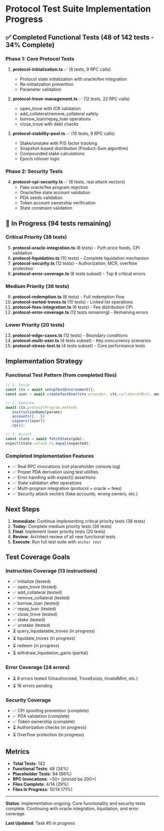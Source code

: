 # Protocol Test Suite Implementation Progress

## ✅ Completed Functional Tests (48 of 142 tests - 34% Complete)

### Phase 1: Core Protocol Tests
1. **protocol-initialization.ts** ✅ (8 tests, 9 RPC calls)
   - Protocol state initialization with oracle/fee integration
   - Re-initialization prevention
   - Parameter validation

2. **protocol-trove-management.ts** ✅ (12 tests, 22 RPC calls)
   - open_trove with ICR validation
   - add_collateral/remove_collateral safety
   - borrow_loan/repay_loan operations
   - close_trove with debt checks

3. **protocol-stability-pool.ts** ✅ (10 tests, 9 RPC calls)
   - Stake/unstake with P/S factor tracking
   - Snapshot-based distribution (Product-Sum algorithm)
   - Compounded stake calculations
   - Epoch rollover logic

### Phase 2: Security Tests
4. **protocol-cpi-security.ts** ✅ (8 tests, real attack vectors)
   - Fake oracle/fee program rejection
   - Oracle/fee state account validation
   - PDA seeds validation
   - Token account ownership verification
   - State constraint validation

## 🔄 In Progress (94 tests remaining)

### Critical Priority (38 tests)
5. **protocol-oracle-integration.ts** (8 tests) - Pyth price feeds, CPI validation
6. **protocol-liquidation.ts** (10 tests) - Complete liquidation mechanism
7. **protocol-security.ts** (12 tests) - Authorization, MCR, overflow protection
8. **protocol-error-coverage.ts** (8 tests subset) - Top 8 critical errors

### Medium Priority (36 tests)
9. **protocol-redemption.ts** (8 tests) - Full redemption flow
10. **protocol-sorted-troves.ts** (10 tests) - Linked list operations
11. **protocol-fees-integration.ts** (6 tests) - Fee distribution CPI
12. **protocol-error-coverage.ts** (12 tests remaining) - Remaining errors

### Lower Priority (20 tests)
13. **protocol-edge-cases.ts** (12 tests) - Boundary conditions
14. **protocol-multi-user.ts** (4 tests subset) - Key concurrency scenarios
15. **protocol-stress-test.ts** (4 tests subset) - Core performance tests

## Implementation Strategy

### Functional Test Pattern (from completed files)
```typescript
// 1. Setup
const ctx = await setupTestEnvironment();
const user = await createTestUser(ctx.provider, ctx.collateralMint, amount);

// 2. Execute
await ctx.protocolProgram.methods
  .instructionName(params)
  .accounts({...})
  .signers([user])
  .rpc();

// 3. Assert
const state = await fetchState(pda);
expect(state.value).to.equal(expected);
```

### Completed Implementation Features
- ✅ Real RPC invocations (not placeholder console.log)
- ✅ Proper PDA derivation using test utilities
- ✅ Error handling with expect() assertions
- ✅ State validation after operations
- ✅ Multi-program integration (protocol + oracle + fees)
- ✅ Security attack vectors (fake accounts, wrong owners, etc.)

## Next Steps

1. **Immediate**: Continue implementing critical priority tests (38 tests)
2. **Today**: Complete medium priority tests (36 tests)
3. **Final**: Implement lower priority tests (20 tests)
4. **Review**: Architect review of all new functional tests
5. **Execute**: Run full test suite with `anchor test`

## Test Coverage Goals

### Instruction Coverage (13 instructions)
- ✅ initialize (tested)
- ✅ open_trove (tested)
- ✅ add_collateral (tested)
- ✅ remove_collateral (tested)
- ✅ borrow_loan (tested)
- ✅ repay_loan (tested)
- ✅ close_trove (tested)
- ✅ stake (tested)
- ✅ unstake (tested)
- ⏳ query_liquidatable_troves (in progress)
- ⏳ liquidate_troves (in progress)
- ⏳ redeem (in progress)
- ⏳ withdraw_liquidation_gains (partial)

### Error Coverage (24 errors)
- ⏳ 8 errors tested (Unauthorized, TroveExists, InvalidMint, etc.)
- ⏳ 16 errors pending

### Security Coverage
- ✅ CPI spoofing prevention (complete)
- ✅ PDA validation (complete)
- ✅ Token ownership (complete)
- ⏳ Authorization checks (in progress)
- ⏳ Overflow protection (in progress)

## Metrics

- **Total Tests**: 142
- **Functional Tests**: 48 (34%)
- **Placeholder Tests**: 94 (66%)
- **RPC Invocations**: ~50+ (should be 200+)
- **Files Complete**: 4/14 (29%)
- **Files In Progress**: 10/14 (71%)

---

**Status**: Implementation ongoing. Core functionality and security tests complete. Continuing with oracle integration, liquidation, and error coverage.

**Last Updated**: Task #5 in progress
